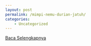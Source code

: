 ```yaml
---
layout: post
permalink: /mimpi-nemu-durian-jatuh/
categories:
    - Uncategorized
---
```


[Baca Selengkapnya](/03)